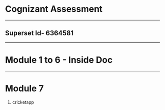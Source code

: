 # Cognizant Assessment
--------------------------------------------------------------------------------------------------------------------------------
## Superset Id- 6364581
--------------------------------------------------------------------------------------------------------------------------------
# Module 1 to 6 - Inside Doc
--------------------------------------------------------------------------------------------------------------------------------
# Module 7 
1. cricketapp

